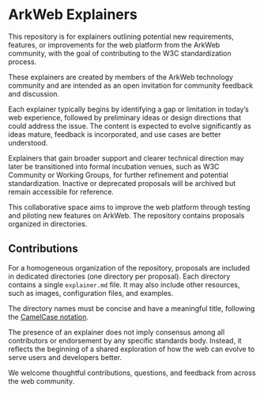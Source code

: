 # ArkWeb Explainers

This repository is for explainers outlining potential new requirements, features, or improvements for the web platform from the ArkWeb community, with the goal of contributing to the W3C standardization process.

These explainers are created by members of the ArkWeb technology community and are intended as an open invitation for community feedback and discussion.

Each explainer typically begins by identifying a gap or limitation in today’s web experience, followed by preliminary ideas or design directions that could address the issue. The content is expected to evolve significantly as ideas mature, feedback is incorporated, and use cases are better understood.

Explainers that gain broader support and clearer technical direction may later be transitioned into formal incubation venues, such as W3C Community or Working Groups, for further refinement and potential standardization. Inactive or deprecated proposals will be archived but remain accessible for reference.

This collaborative space aims to improve the web platform through testing and piloting new features on ArkWeb. The repository contains proposals organized in directories. 

## Contributions

For a homogeneous organization of the repository, proposals are included in dedicated directories (one directory per proposal). Each directory contains a single `explainer.md` file. It may also include other resources, such as images, configuration files, and examples.    

The directory names must be concise and have a meaningful title, following the [CamelCase notation](https://en.wikipedia.org/wiki/Camel_case). 

The presence of an explainer does not imply consensus among all contributors or endorsement by any specific standards body. Instead, it reflects the beginning of a shared exploration of how the web can evolve to serve users and developers better.

We welcome thoughtful contributions, questions, and feedback from across the web community.
